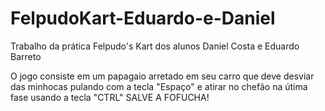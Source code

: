 # FelpudoKart-Eduardo-e-Daniel

Trabalho da prática Felpudo's Kart dos alunos Daniel Costa e Eduardo Barreto

O jogo consiste em um papagaio arretado em seu carro que deve desviar das minhocas pulando com a tecla "Espaço" e atirar no chefão na útima fase usando a tecla "CTRL"
SALVE A FOFUCHA!
 
